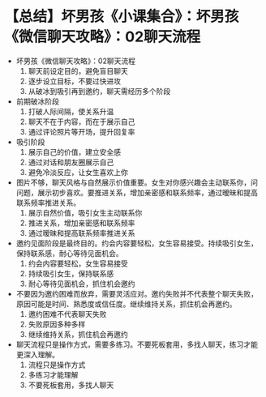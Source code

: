 # 【总结】坏男孩《小课集合》：坏男孩《微信聊天攻略》：02聊天流程

-   坏男孩《微信聊天攻略》：02聊天流程
    1.  聊天前设定目的，避免盲目聊天
    2.  逐步设立目标，不要过快进攻
    3.  从破冰到吸引再到邀约，聊天需经历多个阶段
-   前期破冰阶段
    1.  打破人际间隔，使关系升温
    2.  聊天不在于内容，而在于展示自己
    3.  通过评论照片等开场，提升回复率
-   吸引阶段
    1.  展示自己的价值，建立安全感
    2.  通过对话和朋友圈展示自己
    3.  避免冷淡反应，让女生喜欢上你
-   图片不够，聊天风格与自然展示价值重要。女生对你感兴趣会主动联系你，问问题，展示初步喜欢。要推进关系，增加亲密感和联系频率，通过暧昧和提高联系频率推进关系。
    1.  展示自然价值，吸引女生主动联系你
    2.  推进关系，增加亲密感和联系频率
    3.  通过暧昧和提高联系频率推进关系
-   邀约见面阶段是最终目的。约会内容要轻松，女生容易接受。持续吸引女生，保持联系感，耐心等待见面机会。
    1.  约会内容要轻松，女生容易接受
    2.  持续吸引女生，保持联系感
    3.  耐心等待见面机会，抓住机会邀约
-   不要因为邀约困难而放弃，需要灵活应对。邀约失败并不代表整个聊天失败，原因可能是时间、熟悉度或信任度。继续维持关系，抓住机会再邀约。
    1.  邀约困难不代表聊天失败
    2.  失败原因多种多样
    3.  继续维持关系，抓住机会再邀约
-   聊天流程只是操作方式，需要多练习。不要死板套用，多找人聊天，练习才能更深入理解。
    1.  流程只是操作方式
    2.  多练习才能理解
    3.  不要死板套用，多找人聊天
